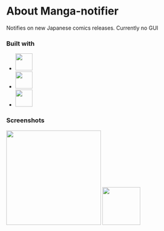 # About Manga-notifier
Notifies on new Japanese comics releases.
Currently no GUI

### Built with 
* <img src="https://img.shields.io/badge/PHP-777BB4?logo=php&logoColor=black&style=for-the-badge" height="45"/>
* <img src="https://img.shields.io/badge/Docker-2496ED?logo=docker&logoColor=white&style=for-the-badge" height="45"/>
* <img src="https://stevenmortimer.com/blog/automating-r-scripts-with-cron/cronjob.png" height="45">


### Screenshots
<img src="https://i.imgur.com/S4c4zmx.png" height="250">
<img src="https://i.imgur.com/49h1HYx.png" height="100">


